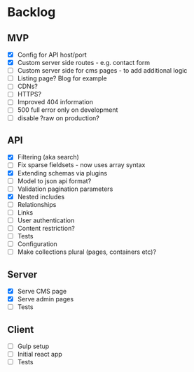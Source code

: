 # Backlog

## MVP

- [x] Config for API host/port
- [x] Custom server side routes - e.g. contact form
- [ ] Custom server side for cms pages - to add additional logic
- [ ] Listing page? Blog for example
- [ ] CDNs?
- [ ] HTTPS?
- [ ] Improved 404 information
- [ ] 500 full error only on development
- [ ] disable ?raw on production?

## API

- [x] Filtering (aka search)
- [ ] Fix sparse fieldsets - now uses array syntax
- [x] Extending schemas via plugins
- [ ] Model to json api format?
- [ ] Validation pagination parameters
- [x] Nested includes
- [ ] Relationships
- [ ] Links
- [ ] User authentication
- [ ] Content restriction?
- [ ] Tests
- [ ] Configuration
- [ ] Make collections plural (pages, containers etc)?

## Server
- [x] Serve CMS page
- [x] Serve admin pages
- [ ] Tests

## Client
- [ ] Gulp setup
- [ ] Initial react app
- [ ] Tests
